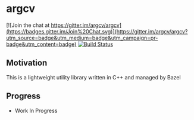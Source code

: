 # argcv

[![Join the chat at https://gitter.im/argcv/argcv](https://badges.gitter.im/Join%20Chat.svg)](https://gitter.im/argcv/argcv?utm_source=badge&utm_medium=badge&utm_campaign=pr-badge&utm_content=badge)
[![Build Status](https://travis-ci.org/yuikns/argcv.svg?branch=master)](https://travis-ci.org/yuikns/argcv)

## Motivation

This is a lightweight utility library written in C++ and managed by Bazel


## Progress

+ Work In Progress


